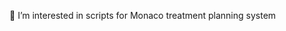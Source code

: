 
👀 I’m interested in scripts for Monaco treatment planning system


<!---
kvmugabe/kvmugabe is a ✨ special ✨ repository because its `README.md` (this file) appears on your GitHub profile.
You can click the Preview link to take a look at your changes.
--->
